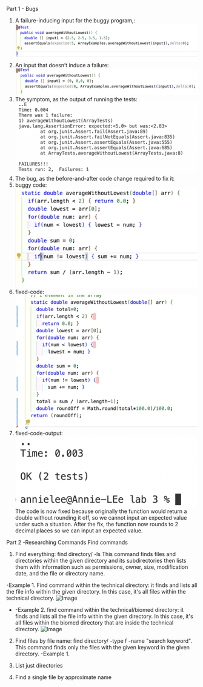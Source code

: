Part 1 - Bugs
1. A failure-inducing input for the buggy program,:![Image](lab3-1.png)
2. An input that doesn’t induce a failure:![Image](noerror.png)
3. The symptom, as the output of running the tests: ![Image](symptom.png)
4. The bug, as the before-and-after code change required to fix it:
5. buggy code:![Image](buggycode.png)
6. fixed-code:![Image](fixedcode.png)
7. fixed-code-output:![Image](fixedoutput.png)
   The code is now fixed because originally the function would return a double without rounding it off, so we cannot input an expected value under such a situation. After the fix, the function now rounds to 2 decimal places so we can input an expected value.
   
Part 2 -Researching Commands
Find commands
1. Find everything: find  directory/ -ls 
This command finds files and directories within the given directory and its subdirectories then lists them with information such as permissions, owner, size, modification date, and the file or directory name.

-Example 1. Find command within the technical directory: it finds and lists all the file info within the given directory. In this case, it's all files within the technical directory. 
  ![Image](lstechnical)
- -Example 2. find command within the technical/biomed directory: it finds and lists all the file info within the given directory. In this case, it's all files within the biomed directory that are inside the technical directory.
  ![Image](lsbiomed)

 2. Find files by file name: find directory/ -type f -name "search keyword".
    This command finds only the files with the given keyword in the given directory. 
-Example 1.

4.  List just directories
5. Find a single file by approximate name
